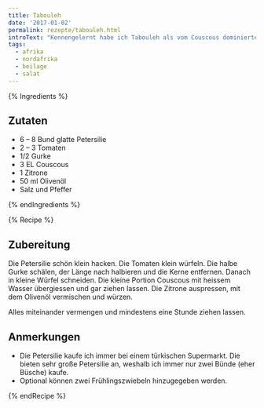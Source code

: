 ```yaml
---
title: Tabouleh
date: '2017-01-02'
permalink: rezepte/tabouleh.html
introText: "Kennengelernt habe ich Tabouleh als vom Couscous dominiertes Gericht mit Paprika und Tomaten. Diese Version ist mir allerdings viel lieber. Man könnte es auch Petersiliensalat nennen."
tags:
  - afrika
  - nordafrika
  - beilage
  - salat
---
```


{% Ingredients %}

## Zutaten

- 6 – 8 Bund glatte Petersilie
- 2 – 3 Tomaten
- 1/2 Gurke
- 3 EL Couscous
- 1 Zitrone
- 50 ml Olivenöl
- Salz und Pfeffer

{% endIngredients %}

{% Recipe %}

## Zubereitung

Die Petersilie schön klein hacken. Die Tomaten klein würfeln. Die halbe Gurke schälen, der Länge nach halbieren und die Kerne entfernen. Danach in kleine Würfel schneiden. Die kleine Portion Couscous mit heissem Wasser übergiessen und gar ziehen lassen. Die Zitrone auspressen, mit dem Olivenöl vermischen und würzen.

Alles miteinander vermengen und mindestens eine Stunde ziehen lassen.

## Anmerkungen

- Die Petersilie kaufe ich immer bei einem türkischen Supermarkt. Die bieten sehr große Petersilie an, weshalb ich immer nur zwei Bünde (eher Büsche) kaufe.
- Optional können zwei Frühlingszwiebeln hinzugegeben werden.

{% endRecipe %}
